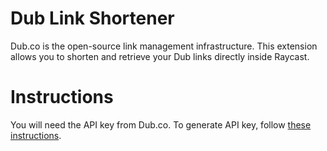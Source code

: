 # Dub Link Shortener

Dub.co is the open-source link management infrastructure. This extension allows you to shorten and retrieve your Dub links directly inside Raycast.

# Instructions

You will need the API key from Dub.co. To generate API key, follow [these instructions](https://dub.co/docs/api-reference/introduction#authentication).
